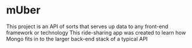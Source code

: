 # mUber

This project is an API of sorts that serves up data to any front-end framework or technology
This ride-sharing app was created to learn how Mongo fits in to the larger back-end stack of a typical API

